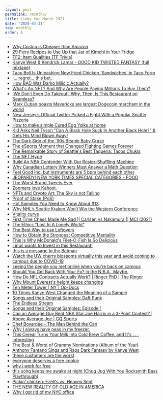 ```yaml
---
layout: post
permalink: /month6/
title: Links for March 2021
date: "2020-03-31"
tag: monthly
order: 6
---
```

<ul>
  <li><a href="https://www.youtube.com/watch?v=S7BycrGnaJA">Why Costco is Cheaper than Amazon</a></li>

  <li><a href="https://www.bonappetit.com/recipes/slideshow/kimchi-recipes">29 Fiery Recipes to Use Up that Jar of Kimchi in Your Fridge</a></li>

  <li><a href="https://www.youtube.com/watch?v=eQeCw1EZau4">TF2: Item Qualities [TF Trivia]</a></li>

  <li><a href="https://www.youtube.com/watch?v=2_oks8eX5zg">Kanye West & Kendrick Lamar - GOOD KID TWISTED FANTASY (full mixtape)</a></li>

  <li><a href="https://www.thrillist.com/news/nation/taco-bell-fried-chicken-sandwich-tacos-new-menu-item">Taco Bell Is Unleashing New Fried Chicken 'Sandwiches' in Taco Form</a></li>

  <li><a href="https://www.youtube.com/watch?v=dEoYWHaTLO8">I... regret... this bet.</a></li>

  <li><a href="https://www.youtube.com/watch?v=KvMRT0kmwrc">How BAD Was Darko Milicic Actually?</a></li>

  <li><a href="https://www.npr.org/2021/03/05/974089381/whats-an-nft-and-why-are-people-paying-millions-to-buy-them">What's An NFT? And Why Are People Paying Millions To Buy Them?</a></li>

  <li><a href="https://www.eater.com/2020/1/29/21113416/grubhub-seamless-kin-khao-online-delivery-mistake-doordash">‘We Don’t Even Do Takeout’: Why, Then, Is This Restaurant on Seamless?</a></li>

  <li><a href="https://sports.yahoo.com/mark-cuban-mavericks-largest-dogecoin-merchant-cryptocurrency-021811555.html">Mark Cuban boasts Mavericks are largest Dogecoin merchant in the world</a></li>

  <li><a href="https://seattle.eater.com/2021/3/8/22320075/new-jersey-twitter-trolls-seattle-pizzeria-breezy-town-windy-city">New Jersey’s Official Twitter Picked a Fight With a Popular Seattle Pizzeria</a></li>

  <li><a href="https://www.youtube.com/watch?v=KgQIZYFu39k">How to make simple Cured Egg Yolks at home</a></li>

  <li><a href="https://www.youtube.com/watch?v=iLKTZr00xBg">Kid Asks Neil Tyson "Can A Black Hole Suck In Another Black Hole?" & Gets His Mind Blown Away!</a></li>

  <li><a href="https://www.history.com/news/beanie-babies-value-criminal-activity">The Dark Side of the '90s Beanie Baby Craze</a></li>

  <li><a href="https://www.youtube.com/watch?v=4cNCa8PylLA">The eSports Moment that Changed Fighting Games Forever</a></li>

  <li><a href="https://www.thrillist.com/eat/seattle/tacos-chukis-best-taqueria-seattle-washington">The Remarkable Story of Seattle's Best Taqueria: Tacos Chukis</a></li>

  <li><a href="https://www.youtube.com/watch?v=ruAVRY4uBng">The NFT Hype</a></li>

  <li><a href="https://projects.fivethirtyeight.com/nba-trades-2021/">Build An NBA Contender With Our Roster-Shuffling Machine</a></li>

  <li><a href="https://www.youtube.com/watch?v=jOmnx-V1zBo">Why Canadian Lottery Winners Must Answer a Math Question</a></li>

  <li><a href="https://www.youtube.com/watch?v=-PN8Z_Npfg0">Feel Good Inc. but instruments are 5 bpm behind each other</a></li>

  <li><a href="https://www.youtube.com/watch?v=W-6lCIv-vVA">JEOPARDY! NEW YORK TIMES SPECIAL CATEGORIES - FOOD</a></li>

  <li><a href="https://www.youtube.com/watch?v=zyMnmY8As5g">The Worst Brand Tweets Ever</a></li>

  <li><a href="https://www.youtube.com/watch?v=XKcw74XkATE">Zoomers love Kahoot.</a></li>

  <li><a href="http://sterlingcrispin.blogspot.com/2021/02/crypto-art-sky-is-not-falling.html">NFTs and Crypto Art: The Sky is not Falling</a></li>

  <li><a href="https://www.investopedia.com/terms/p/proof-stake-pos.asp">Proof of Stake (PoS)</a></li>

  <li><a href="https://www.youtube.com/watch?v=WRrVbIfyjy8">Hot Samples You Need to Know About #13</a></li>

  <li><a href="https://www.gamblingsites.org/blog/why-nhls-seattle-kraken-wont-win-the-western-conference/">Why NHL’s Seattle Kraken Won’t Win the Western Conference</a></li>

  <li><a href="https://en.wikipedia.org/wiki/Vitality_curve">Vitality curve</a></li>

  <li><a href="https://www.youtube.com/watch?v=HbO7PYDY0rU">First Time Chess Made Me Sad || Carlsen vs Nakamura || MCI (2021)</a></li>

  <li><a href="https://www.youtube.com/watch?v=kasgAAoTTUc">The Ethics "Lost In A Lonely World"</a></li>

  <li><a href="https://www.youtube.com/watch?v=KkR7ltOsvs8">The Best Way to use Leftovers</a></li>

  <li><a href="https://www.youtube.com/watch?v=QyXRZ97pkKM">How to Obtain the Strongest Competitive Mentality</a></li>

  <li><a href="https://www.youtube.com/watch?v=GjDUP-JcnT0">This Is Why McDonald's Filet-O-Fish Is So Delicious</a></li>

  <li><a href="https://www.youtube.com/watch?v=pDlIqNw49po">Linus wants to Invest in this Restaurant!</a></li>

  <li><a href="https://twitter.com/thinkclo/status/1359204232654561280">this is a message to the Batman</a></li>

  <li><a href="https://www.washington.edu/news/2021/03/08/watch-the-uw-cherry-blossoms-virtually-this-year-and-avoid-coming-to-campus-due-to-covid-19/">Watch the UW cherry blossoms virtually this year and avoid coming to campus due to COVID-19</a></li>

  <li><a href="https://www.reddit.com/r/uwaterloo/comments/m3pops/seeing_the_people_you_met_online_when_youre_back/">seeing the people you met online when you're back on campus</a></li>

  <li><a href="https://www.nytimes.com/2021/03/17/sports/basketball/russell-westbrook-washington-wizards.html">Should You Get Back With Your Ex? In the N.B.A., Maybe.</a></li>

  <li><a href="https://www.youtube.com/watch?v=pytV-MXt9ew">How Do NFL Contracts Actually Work? | Ringer PhD | The Ringer</a></li>

  <li><a href="https://www.youtube.com/watch?v=ajpcHWBuV18">Why Mount Everest's height keeps changing</a></li>

  <li><a href="https://www.youtube.com/watch?v=5QMlIjSnt_E">Ten Meter Tower | NYT Op-Docs</a></li>

  <li><a href="https://www.youtube.com/watch?v=AUwBUoQ1Rd8">10 Times Kanye West Changed the Meaning of a Sample</a></li>

  <li><a href="https://www.youtube.com/watch?v=7MhmnKUOxB4">Songs and their Original Samples: Daft Punk</a></li>

  <li><a href="https://www.nytimes.com/2021/03/18/style/ludwig-ahgren-twitch-livestream.html">The Endless Stream</a></li>

  <li><a href="https://www.youtube.com/watch?v=7browgKevR0">Songs and their Original Samples: Episode 1</a></li>

  <li><a href="https://www.youtube.com/watch?v=tjPVHczwe6c">Can an Average Guy Beat NBA Star Joe Harris in a 3-Point Contest? | Above Average Joe | GQ Sports</a></li>

  <li><a href="https://www.youtube.com/watch?v=n4BSyc7ZLiE">Chef Boyardee - The Man Behind the Can</a></li>

  <li><a href="https://www.youtube.com/watch?v=xGH2eWASZPI">Why I always have peas in my freezer.</a></li>

  <li><a href="https://www.popsugar.com/food/offlimits-cereal-review-48112560">This Cereal Turns Your Milk Into Cold Brew Coffee, and It's . . . Interesting</a></li>

  <li><a href="https://www.youtube.com/watch?v=30KWximi-Ss">The Best & Worst of Grammy Nominations (Album of the Year)</a></li>

  <li><a href="https://www.youtube.com/watch?v=755c5EqcUQE">Anthony Fantano Sings and Raps Dark Fantasy by Kanye West</a></li>

  <li><a href="https://www.youtube.com/watch?v=_plbgnD1yHs">these customers are the worst</a></li>

  <li><a href="https://www.youtube.com/watch?v=Y__m7GwDkmc">everyone deserves a free cookie</a></li>

  <li><a href="https://www.youtube.com/watch?v=FFttDOWQoMo">why i work for free</a></li>

  <li><a href="https://www.youtube.com/watch?v=65AJpu4FxYU">this song keeps me awake at night (Chug Jug With You Rocksmith Bass Playthrough)</a></li>

  <li><a href="http://seattlerefined.com/eat-drink/pickin-chicken-ezells-vs-heaven-sent">Pickin' chicken: Ezell's vs. Heaven Sent</a></li>

  <li><a href="https://www.washingtonpost.com/graphics/2017/national/seniors-financial-insecurity/">THE NEW REALITY OF OLD AGE IN AMERICA</a></li>

  <li><a href="https://www.youtube.com/watch?v=_Mvb7H-4SM4">Why I got rid of my NYC office</a></li>